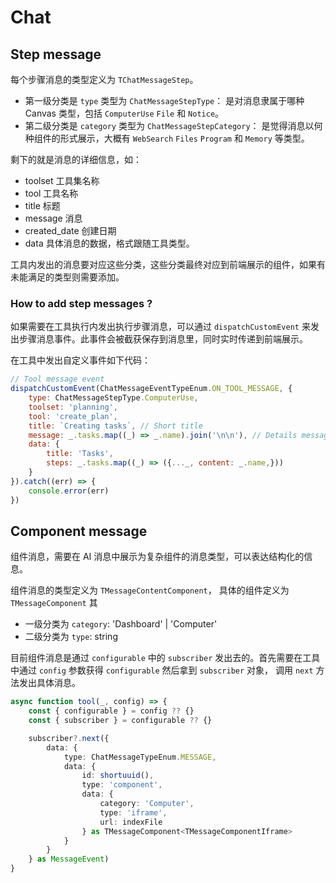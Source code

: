 # Chat

## Step message

每个步骤消息的类型定义为 `TChatMessageStep`。

- 第一级分类是 `type` 类型为 `ChatMessageStepType`： 是对消息隶属于哪种 Canvas 类型，包括 `ComputerUse` `File` 和 `Notice`。
- 第二级分类是 `category` 类型为 `ChatMessageStepCategory`： 是觉得消息以何种组件的形式展示，大概有 `WebSearch` `Files` `Program` 和 `Memory` 等类型。

剩下的就是消息的详细信息，如：
- toolset 工具集名称
- tool 工具名称
- title 标题
- message 消息
- created_date 创建日期
- data 具体消息的数据，格式跟随工具类型。

工具内发出的消息要对应这些分类，这些分类最终对应到前端展示的组件，如果有未能满足的类型则需要添加。


### How to add step messages ?

如果需要在工具执行内发出执行步骤消息，可以通过 `dispatchCustomEvent` 来发出步骤消息事件。此事件会被截获保存到消息里，同时实时传递到前端展示。

在工具中发出自定义事件如下代码：

```javascript
// Tool message event
dispatchCustomEvent(ChatMessageEventTypeEnum.ON_TOOL_MESSAGE, {
    type: ChatMessageStepType.ComputerUse,
    toolset: 'planning',
    tool: 'create_plan',
    title: `Creating tasks`, // Short title
    message: _.tasks.map((_) => _.name).join('\n\n'), // Details message
    data: {
        title: 'Tasks',
        steps: _.tasks.map((_) => ({..._, content: _.name,}))
    }
}).catch((err) => {
    console.error(err)
})
```

## Component message

组件消息，需要在 AI 消息中展示为复杂组件的消息类型，可以表达结构化的信息。

组件消息的类型定义为 `TMessageContentComponent`， 具体的组件定义为 `TMessageComponent` 其

- 一级分类为 `category`: 'Dashboard' | 'Computer'
- 二级分类为 `type`: string

目前组件消息是通过 `configurable` 中的 `subscriber` 发出去的。首先需要在工具中通过 `config` 参数获得 `configurable` 然后拿到 `subscriber` 对象，
调用 `next` 方法发出具体消息。

```typescript
async function tool(_, config) => {
	const { configurable } = config ?? {}
	const { subscriber } = configurable ?? {}

    subscriber?.next({
        data: {
            type: ChatMessageTypeEnum.MESSAGE,
            data: {
                id: shortuuid(),
                type: 'component',
                data: {
                    category: 'Computer',
                    type: 'iframe',
                    url: indexFile
                } as TMessageComponent<TMessageComponentIframe>
            }
        }
    } as MessageEvent)
}
```
